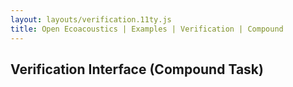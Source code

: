 ```yaml
---
layout: layouts/verification.11ty.js
title: Open Ecoacoustics | Examples | Verification | Compound
---
```


<h2 class="grid-title">Verification Interface (Compound Task)</h2>

<oe-verification-grid id="verification-grid" grid-size="8">
  <oe-verification verified="true" shortcut="Y"></oe-verification>
  <oe-verification verified="false" shortcut="N"></oe-verification>
  <oe-verification verified="skip" shortcut="S"></oe-verification>
  <oe-tag-prompt
    shortcut="3"
    when="(subject) => subject?.verification?.confirmed === 'false'"
    search="(fragment) => {
      const options = [{ text: 'Abbots Babbler' }, { text: 'Brush Turkey' }, { text: 'Noisy Miner' }];
      return options.filter((option) => option.text.includes(fragment));
    }"
  ></oe-tag-prompt>
  <oe-data-source slot="data-source" for="verification-grid" src="/public/kaleidoscope.csv" local></oe-data-source>
</oe-verification-grid>
